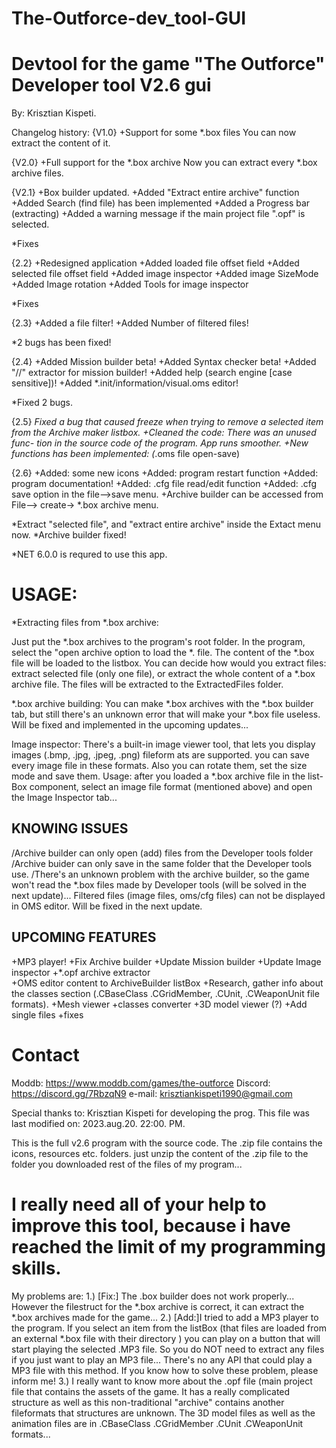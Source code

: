 # The-Outforce-dev_tool-GUI
Devtool for the game "The Outforce"
Developer  tool V2.6 gui
=
By: Krisztian Kispeti.

Changelog history:
{V1.0}
+Support for some *.box files
You can now extract the content of it.

{V2.0}
+Full support for the *.box archive
Now you can extract every *.box archive files.

{V2.1}
+Box builder updated.
+Added "Extract entire archive" function
+Added Search (find file) has been implemented
+Added a Progress bar (extracting)
+Added a warning message if the main project
file ".opf" is selected.

*Fixes

{2.2}
+Redesigned application
+Added loaded file offset field
+Added selected file offset field
+Added image inspector 
+Added image SizeMode
+Added Image rotation 
+Added Tools for image inspector

*Fixes

{2.3}
+Added a file filter!
+Added Number of filtered files!

*2 bugs has been fixed!

{2.4}
+Added Mission builder beta!
+Added Syntax checker beta!
+Added "//" extractor for mission builder!
+Added help (search engine [case sensitive])!
+Added *.init/information/visual.oms editor!

*Fixed 2 bugs.

{2.5}
*Fixed a bug that caused freeze when trying to
remove a selected item from the Archive maker
listbox.
+Cleaned the code: There was an unused func-
tion in the source code of the program. App 
runs smoother.
+New functions has been implemented:
(*.oms file open-save)

{2.6}
+Added: some new icons
+Added: program restart function
+Added: program documentation!
+Added: .cfg file read/edit function
+Added: .cfg save option in the file-->save menu.
+Archive builder can be accessed from File-->
create-> *.box archive menu.

*Extract "selected file", and "extract entire archive"
inside the Extact menu now.
*Archive builder fixed!

*NET 6.0.0 is requred to use this app.

USAGE:
=
*Extracting files from *.box archive:

Just put the *.box archives to the program's
root folder.
In the program, select the "open archive option
to load the *. file. The content of the *.box file
will be loaded to the listbox. You can decide how
would you extract files: extract selected file
(only one file), or extract the whole content of a 
*.box archive file.
The files will be extracted to the ExtractedFiles
folder.

*.box archive building:
You can make *.box archives with the *.box
builder tab, but still there's an unknown error
that will make your *.box file useless.
Will be fixed and implemented in the upcoming
updates...

Image inspector:
There's a built-in image viewer tool, that lets you
display images (.bmp, .jpg, .jpeg, .png) fileform
ats are supported. you can save every image
file in these formats. Also you can rotate them, 
set the size mode and save them.
Usage: 
after you loaded a *.box archive file in the list-
Box component, select an image file format
(mentioned above) and open the Image
Inspector tab...

KNOWING ISSUES
-
/Archive builder can only open (add) files from
the Developer tools folder
/Archive buider can only save in the same folder
that the Developer tools use.
/There's an unknown problem with the archive
builder, so the game won't read the *.box files
made by Developer tools (will be solved in the
next update)...
Filtered files (image files, oms/cfg files) can not
be displayed in OMS editor. Will be fixed in the
next update.

UPCOMING FEATURES
-
+MP3 player!
+Fix Archive builder
+Update Mission builder 
+Update Image inspector
+*.opf archive extractor		
+OMS editor content to ArchiveBuilder listBox
+Research, gather info about the classes section
(.CBaseClass .CGridMember, .CUnit, 
.CWeaponUnit file formats).
+Mesh viewer
+classes converter
+3D model viewer (?)
+Add single files
+fixes

Contact
=
Moddb: https://www.moddb.com/games/the-outforce
Discord: https://discord.gg/7RbzqN9
e-mail: krisztiankispeti1990@gmail.com

Special thanks to:
Krisztian Kispeti for developing the prog.
This file was last modified on: 2023.aug.20. 22:00. PM.

This is the full v2.6 program with the source code. The .zip file contains the icons, resources etc. folders. just unzip the content of the .zip file to the folder you downloaded rest of the files of my program...

I really need all of your help to improve this tool, because i have reached the limit of my programming skills.
=
My problems are:
1.) [Fix:] The .box builder does not work properly... However the filestruct for the *.box archive is correct, it can extract the *.box archives made for the game...
2.) [Add:]I tried to add a MP3 player to the program. If you select an item from the listBox (that files are loaded from an external *.box file with their directory ) you can play on a button that will start playing the selected .MP3 file. So you do NOT need to extract any files if you just want to play an MP3 file... There's no any API that could play a MP3 file with this method. If you know how to solve these problem, please inform me!
3.) I really want to know more about the .opf file (main project file that contains the assets of the game. It has a really complicated structure as well as this non-traditional "archive" contains another fileformats that structures are unknown. The 3D model files as well as the animation files are in .CBaseClass .CGridMember .CUnit .CWeaponUnit formats...
